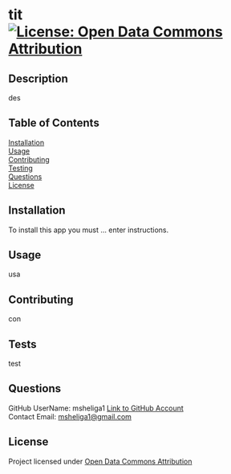# tit   [![License: Open Data Commons Attribution](https://img.shields.io/badge/License-ODC_BY-brightgreen.svg)](https://opendatacommons.org/licenses/by/)  

## Description   
  des   

## Table of Contents   
[Installation](#installation)  
[Usage](#usage)  
[Contributing](#contributing)  
[Testing](#tests)  
[Questions](#questions)  
[License](#license)  
  
## Installation  
  To install this app you must ... enter instructions.   

## Usage  
  usa   

## Contributing  
  con   

## Tests  
  test   

## Questions  
GitHub UserName: msheliga1 [Link to GitHub Account](https://github.com/msheliga1)   
Contact Email: msheliga1@gmail.com  

## License  
Project licensed under [Open Data Commons Attribution](https://opendatacommons.org/licenses/by/)  

